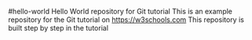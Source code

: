 #hello-world
Hello World repository for Git tutorial
This is an example repository for the Git tutorial on https://w3schools.com
This repository is built step by step in the tutorial